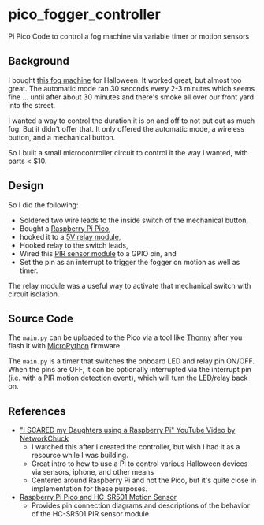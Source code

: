 # pico_fogger_controller
Pi Pico Code to control a fog machine via variable timer or motion sensors

## Background

I bought [this fog machine](
https://www.amazon.com/AGPTEK-Colorful-Receiver-Wireless-Halloween/dp/B07T28NQKX/ref=sr_1_2_sspa?keywords=fog+machine+agptek&qid=1667520137&qu=eyJxc2MiOiIyLjM4IiwicXNhIjoiMi4yMyIsInFzcCI6IjEuOTAifQ%3D%3D&sprefix=fog+machine+agp%2Caps%2C197&sr=8-2-spons&psc=1) for Halloween. It worked great, but almost too great. The automatic mode ran 30 seconds every 2-3 minutes which seems fine ... until after about 30 minutes and there's smoke all over our front yard into the street.

I wanted a way to control the duration it is on and off to not put out as much fog. But it didn't offer that. It only offered the automatic mode, a wireless button, and a mechanical button.

So I built a small microcontroller circuit to control it the way I wanted, with parts < $10.

## Design

So I did the following:
- Soldered two wire leads to the inside switch of the mechanical button,
- Bought a [Raspberry Pi Pico](https://www.raspberrypi.com/products/raspberry-pi-pico/),
- hooked it to a [5V relay module](https://www.amazon.com/dp/B00LW15A4W?psc=1&ref=ppx_yo2ov_dt_b_product_details),
- Hooked relay to the switch leads,
- Wired this [PIR sensor module](https://www.amazon.com/gp/product/B09Q6GKGZV/ref=ppx_yo_dt_b_asin_title_o02_s00?ie=UTF8&psc=1) to a GPIO pin, and
- Set the pin as an interrupt to trigger the fogger on motion as well as timer.

The relay module was a useful way to activate that mechanical switch with circuit isolation.

## Source Code

The `main.py` can be uploaded to the Pico via a tool like [Thonny](https://thonny.org/) after you flash it with [MicroPython](https://micropython.org/download/rp2-pico/) firmware.

The `main.py` is a timer that switches the onboard LED and relay pin ON/OFF. When the pins are OFF, it can be optionally interrupted via the interrupt pin (i.e. with a PIR motion detection event), which will turn the LED/relay back on. 

## References

- ["I SCARED my Daughters using a Raspberry Pi" YouTube Video by NetworkChuck](https://www.youtube.com/watch?v=X2YH-XyqyXE)
  - I watched this after I created the controller, but wish I had it as a resource while I was building. 
  - Great intro to how to use a Pi to control various Halloween devices via sensors, iphone, and other means
  - Centered around Raspberry Pi and not the Pico, but it's quite close in implementation for these purposes.
- [Raspberry Pi Pico and HC-SR501 Motion Sensor](https://www.teachmemicro.com/raspberry-pi-pico-hc-sr501-motion-sensor/)
  - Provides pin connection diagrams and descriptions of the behavior of the HC-SR501 PIR sensor module 
